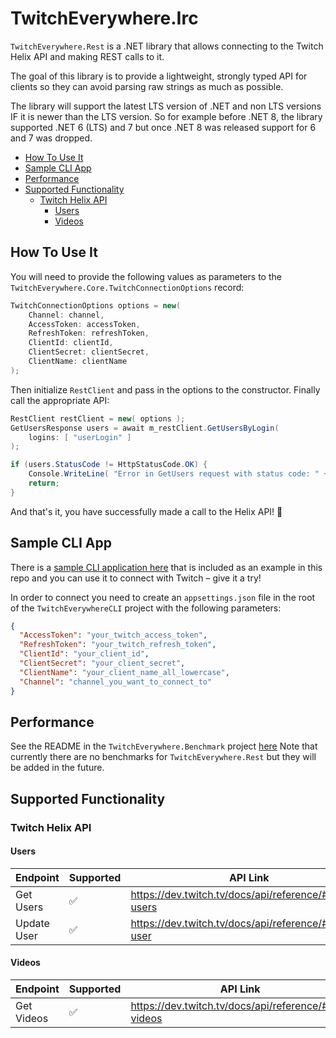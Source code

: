 # TwitchEverywhere.Irc
`TwitchEverywhere.Rest` is a .NET library that allows connecting to the Twitch Helix API and making REST calls to it.

The goal of this library is to provide a lightweight, strongly typed API for clients so they can avoid parsing raw strings as much as possible.

The library will support the latest LTS version of .NET and non LTS versions IF it is newer than the LTS version.
So for example before .NET 8, the library supported .NET 6 (LTS) and 7 but once .NET 8 was released support for 6 and 7 was dropped.

<!-- TOC -->
* [How To Use It](#how-to-use-it)
* [Sample CLI App](#sample-cli-app)
* [Performance](#performance)
* [Supported Functionality](#supported-functionality)
  * [Twitch Helix API](#twitch-helix-api)
    * [Users](#users)
    * [Videos](#videos)
<!-- TOC -->

## How To Use It
You will need to provide the following values as parameters to the `TwitchEverywhere.Core.TwitchConnectionOptions` record:
```csharp
TwitchConnectionOptions options = new(
    Channel: channel,
    AccessToken: accessToken,
    RefreshToken: refreshToken,
    ClientId: clientId,
    ClientSecret: clientSecret,
    ClientName: clientName
);
```

Then initialize `RestClient` and pass in the options to the constructor.
Finally call the appropriate API:
```csharp
RestClient restClient = new( options );
GetUsersResponse users = await m_restClient.GetUsersByLogin(
    logins: [ "userLogin" ] 
);

if (users.StatusCode != HttpStatusCode.OK) {
    Console.WriteLine( "Error in GetUsers request with status code: " + users.StatusCode );
    return;
}
```

And that's it, you have successfully made a call to the Helix API! 🎉

## Sample CLI App
There is a [sample CLI application here](https://github.com/pureooze/TwitchEverywhere/tree/main/TwitchEverywhereCLI) that is included as an example in this repo and you can use it to connect with Twitch – give it a try!

In order to connect you need to create an `appsettings.json` file in the root of the `TwitchEverywhereCLI` project with the following parameters:

```json
{
  "AccessToken": "your_twitch_access_token",
  "RefreshToken": "your_twitch_refresh_token",
  "ClientId": "your_client_id",
  "ClientSecret": "your_client_secret",
  "ClientName": "your_client_name_all_lowercase",
  "Channel": "channel_you_want_to_connect_to"
}
```

## Performance
See the README in the `TwitchEverywhere.Benchmark` project [here](https://github.com/pureooze/TwitchEverywhere/tree/main/TwitchEverywhere.Benchmark)
Note that currently there are no benchmarks for `TwitchEverywhere.Rest` but they will be added in the future.

## Supported Functionality

### Twitch Helix API

#### Users
| Endpoint    | Supported | API Link                                              |
|-------------|-----------|-------------------------------------------------------|
| Get Users   | ✅         | https://dev.twitch.tv/docs/api/reference/#get-users   |
| Update User | ✅         | https://dev.twitch.tv/docs/api/reference/#update-user |

#### Videos
| Endpoint    | Supported | API Link                                              |
|-------------|-----------|-------------------------------------------------------|
| Get Videos  | ✅         | https://dev.twitch.tv/docs/api/reference/#get-videos  |